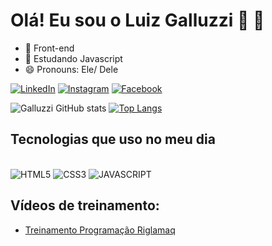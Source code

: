 # Olá! Eu sou o Luiz Galluzzi 🎹 🎸


- 🔭 Front-end
- 🌱 Estudando Javascript
- 😄 Pronouns: Ele/ Dele

[![LinkedIn](https://img.shields.io/badge/LinkedIn-0077B5?style=for-the-badge&logo=linkedin&logoColor=white)](https://www.linkedin.com/in/luiz-galluzzi/)
[![Instagram](https://img.shields.io/badge/Instagram-E4405F?style=for-the-badge&logo=instagram&logoColor=white)](https://www.instagram.com/luiz_galluzzi/)
[![Facebook](https://img.shields.io/badge/Facebook-1877F2?style=for-the-badge&logo=facebook&logoColor=white)](https://www.facebook.com/luiz.galluzzi.3/)

![Galluzzi GitHub stats](https://github-readme-stats.vercel.app/api?username=luizgalluzzi&show_icons=true&theme=dracula)
[![Top Langs](https://github-readme-stats.vercel.app/api/top-langs/?username=luizgalluzzi&layout=compact)](https://github.com/luizgalluzzi/github-readme-stats)

## Tecnologias que uso no meu dia

<div style="display: inline-block"><br/>
<img alt="HTML5" src="https://img.shields.io/badge/HTML5-E34F26?style=for-the-badge&logo=html5&logoColor=white"/>
<img alt="CSS3" src="https://img.shields.io/badge/CSS3-1572B6?style=for-the-badge&logo=css3&logoColor=white"/>
<img alt="JAVASCRIPT" src="https://img.shields.io/badge/JavaScript-F7DF1E?style=for-the-badge&logo=javascript&logoColor=black"/>
</div><br/>

## Vídeos de treinamento:

- [Treinamento Programação Riglamaq](https://www.youtube.com/watch?v=VRwRR-MAjjw&t=9s)
